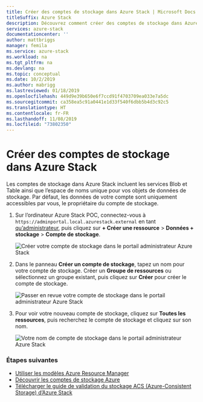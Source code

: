 ```yaml
---
title: Créer des comptes de stockage dans Azure Stack | Microsoft Docs
titleSuffix: Azure Stack
description: Découvrez comment créer des comptes de stockage dans Azure Stack.
services: azure-stack
documentationcenter: ''
author: mattbriggs
manager: femila
ms.service: azure-stack
ms.workload: na
ms.tgt_pltfrm: na
ms.devlang: na
ms.topic: conceptual
ms.date: 10/2/2019
ms.author: mabrigg
ms.lastreviewed: 01/18/2019
ms.openlocfilehash: 449d9e39b650e6f7ccd91f4703709ea033e7a5dc
ms.sourcegitcommit: ca358ea5c91a0441e1d33f540f6dbb5b4d3c92c5
ms.translationtype: HT
ms.contentlocale: fr-FR
ms.lasthandoff: 11/08/2019
ms.locfileid: "73802350"
---
```

# <a name="create-storage-accounts-in-azure-stack"></a>Créer des comptes de stockage dans Azure Stack

Les comptes de stockage dans Azure Stack incluent les services Blob et Table ainsi que l’espace de noms unique pour vos objets de données de stockage. Par défaut, les données de votre compte sont uniquement accessibles par vous, le propriétaire du compte de stockage.

1. Sur l’ordinateur Azure Stack POC, connectez-vous à `https://adminportal.local.azurestack.external` en tant [qu’administrateur](../asdk/asdk-connect.md), puis cliquez sur **+ Créer une ressource** > **Données + stockage** > **Compte de stockage**.

   ![Créer votre compte de stockage dans le portail administrateur Azure Stack](media/azure-stack-provision-storage-account/image01.png)

2. Dans le panneau **Créer un compte de stockage**, tapez un nom pour votre compte de stockage. Créer un **Groupe de ressources** ou sélectionnez un groupe existant, puis cliquez sur **Créer** pour créer le compte de stockage.

   ![Passer en revue votre compte de stockage dans le portail administrateur Azure Stack](media/azure-stack-provision-storage-account/image02.png)

3. Pour voir votre nouveau compte de stockage, cliquez sur **Toutes les ressources**, puis recherchez le compte de stockage et cliquez sur son nom.

    ![Votre nom de compte de stockage dans le portail administrateur Azure Stack](media/azure-stack-provision-storage-account/image03.png)

### <a name="next-steps"></a>Étapes suivantes

- [Utiliser les modèles Azure Resource Manager](../user/azure-stack-arm-templates.md)
- [Découvrir les comptes de stockage Azure](/azure/storage/common/storage-create-storage-account)
- [Télécharger le guide de validation du stockage ACS (Azure-Consistent Storage) d’Azure Stack](https://aka.ms/azurestacktp1doc)
